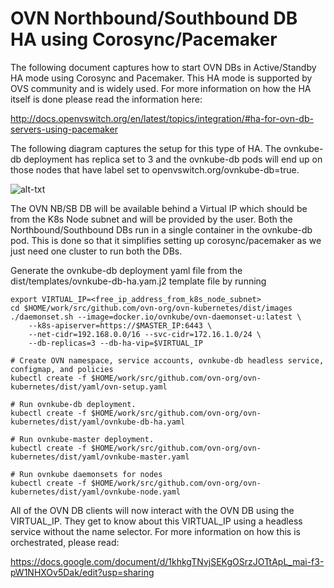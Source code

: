 # OVN Northbound/Southbound DB HA using Corosync/Pacemaker

The following document captures how to start OVN DBs in Active/Standby
HA mode using Corosync and Pacemaker. This HA mode is supported by OVS
community and is widely used. For more information on how the HA itself
is done please read the information here:

http://docs.openvswitch.org/en/latest/topics/integration/#ha-for-ovn-db-servers-using-pacemaker

The following diagram captures the setup for this type of HA. The ovnkube-db
deployment has replica set to 3 and the ovnkube-db pods will end up on those
nodes that have label set to openvswitch.org/ovnkube-db=true.

![alt-txt](ovndb_ha_active_stdby.svg)

The OVN NB/SB DB will be available behind a Virtual IP which should be from the
K8s Node subnet and will be provided by the user. Both the Northbound/Southbound
DBs run in a single container in the ovnkube-db pod. This is done so that it
simplifies setting up corosync/pacemaker as we just need one cluster to run both
the DBs.
 
Generate the ovnkube-db deployment
yaml file from the dist/templates/ovnkube-db-ha.yam.j2 template file by running

```
export VIRTUAL_IP=<free_ip_address_from_k8s_node_subnet>
cd $HOME/work/src/github.com/ovn-org/ovn-kubernetes/dist/images
./daemonset.sh --image=docker.io/ovnkube/ovn-daemonset-u:latest \
    --k8s-apiserver=https://$MASTER_IP:6443 \
    --net-cidr=192.168.0.0/16 --svc-cidr=172.16.1.0/24 \
    --db-replicas=3 --db-ha-vip=$VIRTUAL_IP
    
# Create OVN namespace, service accounts, ovnkube-db headless service, configmap, and policies
kubectl create -f $HOME/work/src/github.com/ovn-org/ovn-kubernetes/dist/yaml/ovn-setup.yaml

# Run ovnkube-db deployment.
kubectl create -f $HOME/work/src/github.com/ovn-org/ovn-kubernetes/dist/yaml/ovnkube-db-ha.yaml

# Run ovnkube-master deployment.
kubectl create -f $HOME/work/src/github.com/ovn-org/ovn-kubernetes/dist/yaml/ovnkube-master.yaml

# Run ovnkube daemonsets for nodes
kubectl create -f $HOME/work/src/github.com/ovn-org/ovn-kubernetes/dist/yaml/ovnkube-node.yaml
```

All of the OVN DB clients will now interact with the OVN DB using the VIRTUAL_IP. They get to
know about this VIRTUAL_IP using a headless service without the name selector. For more
information on how this is orchestrated, please read:

https://docs.google.com/document/d/1khkgTNvjSEKgOSrzJOTtApL_mai-f3-pW1NHXOv5Dak/edit?usp=sharing





